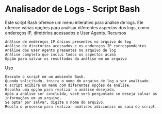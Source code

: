 <h1>Analisador de Logs - Script Bash</h1>

Este script Bash oferece um menu interativo para análise de logs. Ele oferece várias opções para analisar diferentes aspectos dos logs, como endereços IP, diretórios acessados e User Agents.
Recursos

    Análise de endereços IP únicos presentes no arquivo de log
    Análise de diretórios acessados e os endereços IP correspondentes
    Análise dos User Agents presentes no arquivo de log
    Análise completa que inclui todos os aspectos acima
    Opção para salvar os resultados da análise em um arquivo

Uso

    Execute o script em um ambiente Bash.
    Quando solicitado, insira o nome do arquivo de log a ser analisado.
    O script exibirá um menu com diferentes opções de análise.
    Escolha uma opção para realizar a análise desejada.
    Após a análise ser concluída, você será perguntado se deseja salvar as informações em um arquivo.
    Se optar por salvar, digite o nome do arquivo.
    Repita o processo para realizar análises adicionais ou saia do script.
